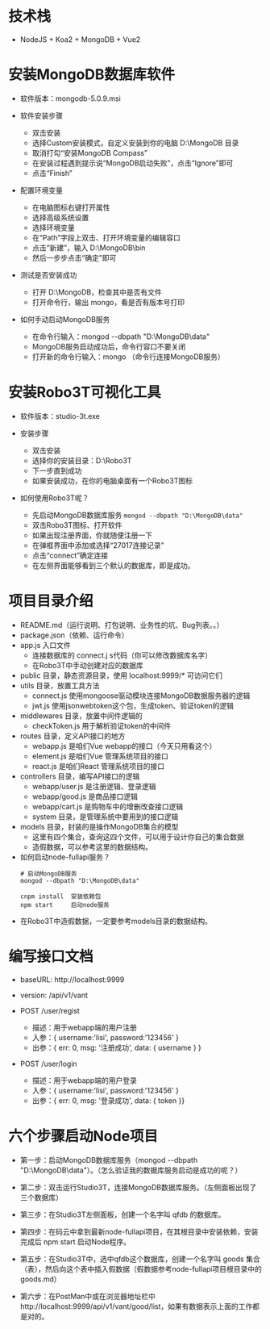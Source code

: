 # 技术栈

- NodeJS + Koa2 + MongoDB + Vue2

# 安装MongoDB数据库软件

- 软件版本：mongodb-5.0.9.msi

- 软件安装步骤
  - 双击安装
  - 选择Custom安装模式，自定义安装到你的电脑 D:\MongoDB 目录
  - 取消打勾“安装MongoDB Compass”
  - 在安装过程遇到提示说“MongoDB启动失败”，点击“Ignore”即可
  - 点击“Finish”

- 配置环境变量
  - 在电脑图标右键打开属性
  - 选择高级系统设置
  - 选择环境变量
  - 在“Path”字段上双击、打开环境变量的编辑容口
  - 点击“新建”，输入 D:\MongoDB\bin
  - 然后一步步点击“确定”即可

- 测试是否安装成功
  - 打开 D:\MongoDB，检查其中是否有文件
  - 打开命令行，输出 mongo，看是否有版本号打印

- 如何手动启动MongoDB服务
  - 在命令行输入：mongod --dbpath "D:\MongoDB\data"
  - MongoDB服务启动成功后，命令行容口不要关闭
  - 打开新的命令行输入：mongo （命令行连接MongoDB服务）

# 安装Robo3T可视化工具

- 软件版本：studio-3t.exe

- 安装步骤
  - 双击安装
  - 选择你的安装目录：D:\Robo3T
  - 下一步直到成功
  - 如果安装成功，在你的电脑桌面有一个Robo3T图标

- 如何使用Robo3T呢？
  - 先启动MongoDB数据库服务 `mongod --dbpath "D:\MongoDB\data"`
  - 双击Robo3T图标、打开软件
  - 如果出现注册界面，你就随便注册一下
  - 在弹框界面中添加或选择“27017连接记录”
  - 点击“connect”确定连接
  - 在左侧界面能够看到三个默认的数据库，即是成功。

# 项目目录介绍

- README.md（运行说明、打包说明、业务性的坑、Bug列表。。）
- package.json（依赖、运行命令）
- app.js 入口文件
  - 连接数据库的 connect.j s代码（你可以修改数据库名字）
  - 在Robo3T中手动创建对应的数据库
- public 目录，静态资源目录，使用 localhost:9999/* 可访问它们
- utils 目录，放置工具方法
  - connect.js 使用mongoose驱动模块连接MongoDB数据服务器的逻辑
  - jwt.js 使用jsonwebtoken这个包，生成token、验证token的逻辑
- middlewares 目录，放置中间件逻辑的
  - checkToken.js 用于解析验证token的中间件
- routes 目录，定义API接口的地方
  - webapp.js 是咱们Vue webapp的接口（今天只用看这个）
  - element.js 是咱们Vue 管理系统项目的接口
  - react.js 是咱们React 管理系统项目的接口
- controllers 目录，编写API接口的逻辑
  - webapp/user.js 是注册逻辑、登录逻辑
  - webapp/good.js 是商品接口逻辑
  - webapp/cart.js 是购物车中的增删改查接口逻辑
  - system 目录，是管理系统中要用到的接口逻辑
- models 目录，封装的是操作MongoDB集合的模型
  - 这里有四个集合，查询这四个文件，可以用于设计你自己的集合数据
  - 造假数据，可以参考这里的数据结构。
- 如何启动node-fullapi服务？
  ```
  # 启动MongoDB服务
  mongod --dbpath "D:\MongoDB\data"   
  ```
  ```
  cnpm install  安装依赖包
  npm start     启动node服务
  ```
- 在Robo3T中造假数据，一定要参考models目录的数据结构。

# 编写接口文档

- baseURL: http://localhost:9999
- version: /api/v1/vant

- POST /user/regist
  - 描述：用于webapp端的用户注册
  - 入参：{ username:'lisi', password:'123456' }
  - 出参：{ err: 0, msg: '注册成功', data: { username } }

- POST /user/login
  - 描述：用于webapp端的用户登录
  - 入参：{ username:'lisi', password:'123456' }
  - 出参：{ err: 0, msg: '登录成功', data: { token }}


# 六个步骤启动Node项目

- 第一步：启动MongoDB数据库服务（mongod --dbpath "D:\MongoDB\data"）。（怎么验证我的数据库服务启动是成功的呢？）

- 第二步：双击运行Studio3T，连接MongoDB数据库服务。（左侧面板出现了三个数据库）

- 第三步：在Studio3T左侧面板，创建一个名字叫 qfdb 的数据库。

- 第四步：在码云中拿到最新node-fullapi项目，在其根目录中安装依赖，安装完成后 npm start 启动Node程序。

- 第五步：在Studio3T中，选中qfdb这个数据库，创建一个名字叫 goods 集合（表），然后向这个表中插入假数据（假数据参考node-fullapi项目根目录中的 goods.md）

- 第六步：在PostMan中或在浏览器地址栏中 http://localhost:9999/api/v1/vant/good/list，如果有数据表示上面的工作都是对的。
